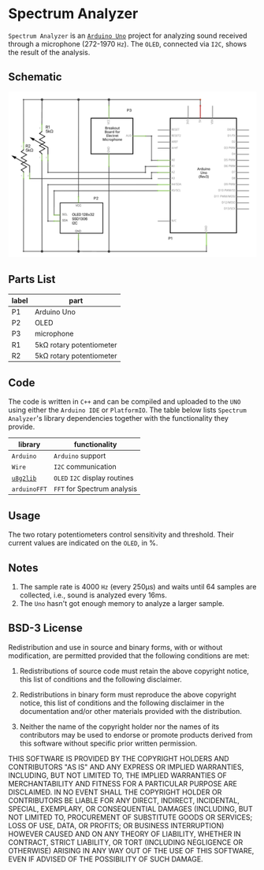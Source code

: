# Spectrum Analyzer

`Spectrum Analyzer` is an [`Arduino Uno`](https://www.arduino.cc/en/Main/arduinoBoardUno&gt;) project for analyzing sound received through a microphone (272-1970 `Hz`). The `OLED`, connected via `I2C`, shows the result of the analysis.

## Schematic

![Spectrum Analyzer Wiring Schematics](SpectrumAnalyzer.png "Spectrum Analyzer Wiring Schematic")

## Parts List

label|part
-----|----
|P1|Arduino Uno|
|P2|OLED|
|P3|microphone|
|R1|5kΩ rotary potentiometer|
|R2|5kΩ rotary potentiometer|

## Code

The code is written in `C++` and can be compiled and uploaded to the `UNO` using either the `Arduino IDE` or `PlatformIO`. The table below lists `Spectrum Analyzer`'s library dependencies together with the functionality they provide.

|library|functionality|
--------|--------------
|`Arduino`|`Arduino` support |
|`Wire`|`I2C` communication|
|[`u8g2lib`](https://github.com/olikraus/u8g2)|`OLED` `I2C` display routines|
|`arduinoFFT`|`FFT` for Spectrum analysis|

## Usage

The two rotary potentiometers control sensitivity and threshold. Their current values are indicated on the `OLED`, in %.

## Notes

1. The sample rate is 4000 `Hz` (every 250µs) and waits until 64 samples are collected, i.e., sound is analyzed every 16ms.
2. The `Uno` hasn't got enough memory to analyze a larger sample.

## BSD-3 License

Redistribution and use in source and binary forms, with or without modification, are permitted provided that the following conditions are met:

1. Redistributions of source code must retain the above copyright notice, this list of conditions and the following disclaimer.

2. Redistributions in binary form must reproduce the above copyright notice, this list of conditions and the following disclaimer in the documentation and/or other materials provided with the distribution.

3. Neither the name of the copyright holder nor the names of its contributors may be used to endorse or promote products derived from this software without specific prior written permission.

THIS SOFTWARE IS PROVIDED BY THE COPYRIGHT HOLDERS AND CONTRIBUTORS "AS IS" AND ANY EXPRESS OR IMPLIED WARRANTIES, INCLUDING, BUT NOT LIMITED TO, THE IMPLIED WARRANTIES OF MERCHANTABILITY AND FITNESS FOR A PARTICULAR PURPOSE ARE DISCLAIMED. IN NO EVENT SHALL THE COPYRIGHT HOLDER OR CONTRIBUTORS BE LIABLE FOR ANY DIRECT, INDIRECT, INCIDENTAL, SPECIAL, EXEMPLARY, OR CONSEQUENTIAL DAMAGES (INCLUDING, BUT NOT LIMITED TO, PROCUREMENT OF SUBSTITUTE GOODS OR SERVICES; LOSS OF USE, DATA, OR PROFITS; OR BUSINESS INTERRUPTION) HOWEVER CAUSED AND ON ANY THEORY OF LIABILITY, WHETHER IN CONTRACT, STRICT LIABILITY, OR TORT (INCLUDING NEGLIGENCE OR OTHERWISE) ARISING IN ANY WAY OUT OF THE USE OF THIS SOFTWARE, EVEN IF ADVISED OF THE POSSIBILITY OF SUCH DAMAGE.
